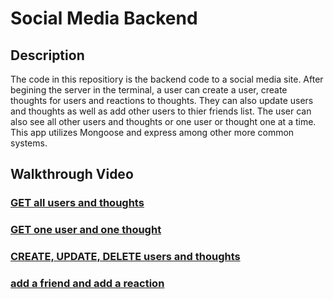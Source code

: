 # Social Media Backend

## Description
The code in this repositiory is the backend code to a social media site. After begining the server in the terminal, a user can create a user, create thoughts for users and reactions to thoughts. They can also update users and thoughts as well as add other users to thier friends list. The user can also see all other users and thoughts or one user or thought one at a time. This app utilizes Mongoose and express among other more common systems. 

## Walkthrough Video
### [GET all users and thoughts](https://drive.google.com/file/d/1ZNkX822bv0yYC43cZ0oIVroouqphOvCI/view?usp=sharing)
### [GET one user and one thought](https://drive.google.com/file/d/14kRlaOzLi4R6OgqzWrc9cb63QEqAmej3/view?usp=sharing)
### [CREATE, UPDATE, DELETE users and thoughts](https://drive.google.com/file/d/1ksqWuGUQj1zKvGQqW1acx3IyttE1QtET/view?usp=sharing)
### [add a friend and add a reaction](https://drive.google.com/file/d/1RgRzHGrJdfyl_7aDoxklb45c3T6APfwQ/view?usp=sharing)
